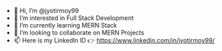 - 👋 Hi, I’m @jyotirmoy99
- 👀 I’m interested in Full Stack Development
- 🌱 I’m currently learning MERN Stack
- 💞️ I’m looking to collaborate on MERN Projects
- 📫 Here is my LinkedIn ID 👉 https://www.linkedin.com/in/jyotirmoy99/


